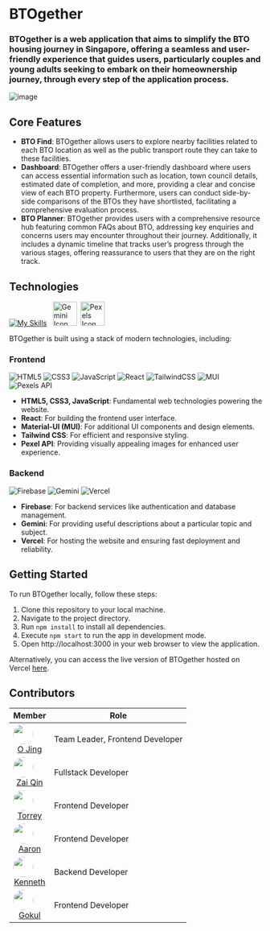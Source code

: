 # BTOgether

<h3>BTOgether is a web application that aims to simplify the BTO housing journey in Singapore, offering a seamless and user-friendly experience that guides users, particularly couples and young adults seeking to embark on their homeownership journey, through every step of the application process.</h3>

![image](https://github.com/J0JIng/BTOgether/assets/111691710/ba4c7d37-5d9d-4e96-a354-bf4cc36faeeb)

## Core Features
- **BTO Find**: BTOgether allows users to explore nearby facilities related to each BTO location as well as the public transport route they can take to these facilities.
- **Dashboard**: BTOgether offers a user-friendly dashboard where users can access essential information such as location, town council details, estimated date of completion, and more, providing a clear and concise view of each BTO property. Furthermore, users can conduct side-by-side comparisons of the BTOs they have shortlisted, facilitating a comprehensive evaluation process.
- **BTO Planner**: BTOgether provides users with a comprehensive resource hub featuring common FAQs about BTO, addressing key enquiries and concerns users may encounter throughout their journey. Additionally, it includes a dynamic timeline that tracks user’s progress through the various stages, offering reassurance to users that they are on the right track.


## Technologies
[![My Skills](https://skillicons.dev/icons?i=react,firebase,tailwind,mui,vercel,html,css,js,github,npm,vscode&theme=dark)](https://skillicons.dev)
&nbsp;&nbsp;<img src="https://www.gstatic.com/lamda/images/favicon_v1_150160cddff7f294ce30.svg" width="48px" height="48px" alt="Gemini Icon" />&nbsp;&nbsp;<img src="https://avatars.githubusercontent.com/u/12876026?s=200&v=4" width="48px" height="48px" alt="Pexels Icon" />

BTOgether is built using a stack of modern technologies, including:
### Frontend

![HTML5](https://img.shields.io/badge/html5-%23E34F26.svg?style=for-the-badge&logo=html5&logoColor=white)
![CSS3](https://img.shields.io/badge/css3-%231572B6.svg?style=for-the-badge&logo=css3&logoColor=white)
![JavaScript](https://img.shields.io/badge/javascript-%23323330.svg?style=for-the-badge&logo=javascript&logoColor=%23F7DF1E)
![React](https://img.shields.io/badge/react-%2320232a.svg?style=for-the-badge&logo=react&logoColor=%2361DAFB)
![TailwindCSS](https://img.shields.io/badge/tailwindcss-%2338B2AC.svg?style=for-the-badge&logo=tailwind-css&logoColor=white)
![MUI](https://img.shields.io/badge/MUI-%230081CB.svg?style=for-the-badge&logo=mui&logoColor=white)
![Pexels API](https://img.shields.io/badge/Pexels%20API-black?style=for-the-badge&logo=pexels)
- **HTML5, CSS3, JavaScript**: Fundamental web technologies powering the website.
- **React**: For building the frontend user interface.
- **Material-UI (MUI)**: For additional UI components and design elements.
- **Tailwind CSS**: For efficient and responsive styling.
- **Pexel API**: Providing visually appealing images for enhanced user experience.
### Backend

![Firebase](https://img.shields.io/badge/firebase-%23039BE5.svg?style=for-the-badge&logo=firebase)
![Gemini](https://img.shields.io/badge/Gemini-8E75B2?style=for-the-badge&logo=googlebard&logoColor=fff)
![Vercel](https://img.shields.io/badge/Vercel-black?style=for-the-badge&logo=vercel)
- **Firebase**: For backend services like authentication and database management.
- **Gemini**: For providing useful descriptions about a particular topic and subject.
- **Vercel**: For hosting the website and ensuring fast deployment and reliability.

## Getting Started
To run BTOgether locally, follow these steps:

1. Clone this repository to your local machine.
2. Navigate to the project directory.
3. Run `npm install` to install all dependencies.
4. Execute `npm start` to run the app in development mode.
5. Open http://localhost:3000 in your web browser to view the application.

Alternatively, you can access the live version of BTOgether hosted on Vercel [here](https://btogether-zq.vercel.app/).

## Contributors
|Member|Role|
|------|----|
|<img src="https://avatars.githubusercontent.com/J0Jing" width="40" height="40" style="border-radius:50%"> <a href="https://github.com/J0Jing" style="text-align: center; display: block;">O Jing</a>|Team Leader, Frontend Developer
|<img src="https://avatars.githubusercontent.com/Zaiqin" width="40" height="40" style="border-radius:50%"> <a href="https://github.com/Zaiqin" style="text-align: center; display: block;">Zai Qin</a>|Fullstack Developer
|<img src="https://avatars.githubusercontent.com/TorDij" width="40" height="40" style="border-radius:50%"> <a href="https://github.com/TorDij" style="text-align: center; display: block;">Torrey</a>|Frontend Developer
|<img src="https://avatars.githubusercontent.com/paaronoia" width="40" height="40" style="border-radius:50%"> <a href="https://github.com/paaronoia" style="text-align: center; display: block;">Aaron</a>|Frontend Developer
|<img src="https://avatars.githubusercontent.com/kyew003" width="40" height="40" style="border-radius:50%"> <a href="https://github.com/kyew003" style="text-align: center; display: block;">Kenneth</a>|Backend Developer
|<img src="https://avatars.githubusercontent.com/xGokull" width="40" height="40" style="border-radius:50%"> <a href="https://github.com/xGokull" style="text-align: center; display: block;">Gokul</a>|Frontend Developer

